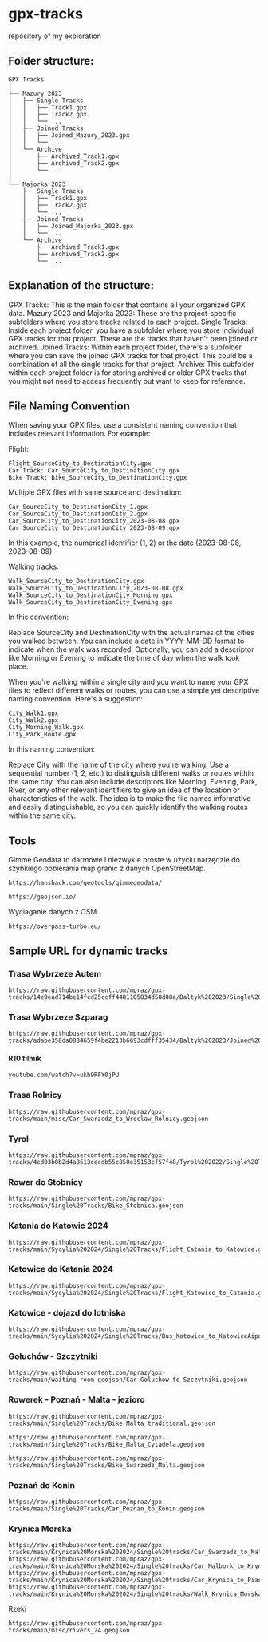 # gpx-tracks
repository of my exploration

## Folder structure:

```
GPX Tracks
│
├── Mazury 2023
│   ├── Single Tracks
│   │   ├── Track1.gpx
│   │   ├── Track2.gpx
│   │   └── ...
│   ├── Joined Tracks
│   │   ├── Joined_Mazury_2023.gpx
│   │   └── ...
│   └── Archive
│       ├── Archived_Track1.gpx
│       ├── Archived_Track2.gpx
│       └── ...
│
└── Majorka 2023
    ├── Single Tracks
    │   ├── Track1.gpx
    │   ├── Track2.gpx
    │   └── ...
    ├── Joined Tracks
    │   ├── Joined_Majorka_2023.gpx
    │   └── ...
    └── Archive
        ├── Archived_Track1.gpx
        ├── Archived_Track2.gpx
        └── ...
```

## Explanation of the structure:

GPX Tracks: This is the main folder that contains all your organized GPX data.
Mazury 2023 and Majorka 2023: These are the project-specific subfolders where you store tracks related to each project.
Single Tracks: Inside each project folder, you have a subfolder where you store individual GPX tracks for that project. These are the tracks that haven't been joined or archived.
Joined Tracks: Within each project folder, there's a subfolder where you can save the joined GPX tracks for that project. This could be a combination of all the single tracks for that project.
Archive: This subfolder within each project folder is for storing archived or older GPX tracks that you might not need to access frequently but want to keep for reference.

## File Naming Convention
When saving your GPX files, use a consistent naming convention that includes relevant information. For example:

Flight: 
```
Flight_SourceCity_to_DestinationCity.gpx
Car Track: Car_SourceCity_to_DestinationCity.gpx
Bike Track: Bike_SourceCity_to_DestinationCity.gpx
```

Multiple GPX files with same source and destination:
```
Car_SourceCity_to_DestinationCity_1.gpx
Car_SourceCity_to_DestinationCity_2.gpx
Car_SourceCity_to_DestinationCity_2023-08-08.gpx
Car_SourceCity_to_DestinationCity_2023-08-09.gpx
```
In this example, the numerical identifier (1, 2) or the date (2023-08-08, 2023-08-09)

Walking tracks:
```
Walk_SourceCity_to_DestinationCity.gpx
Walk_SourceCity_to_DestinationCity_2023-08-08.gpx
Walk_SourceCity_to_DestinationCity_Morning.gpx
Walk_SourceCity_to_DestinationCity_Evening.gpx
```
In this convention:

Replace SourceCity and DestinationCity with the actual names of the cities you walked between.
You can include a date in YYYY-MM-DD format to indicate when the walk was recorded.
Optionally, you can add a descriptor like Morning or Evening to indicate the time of day when the walk took place.

When you're walking within a single city and you want to name your GPX files to reflect different walks or routes, you can use a simple yet descriptive naming convention. Here's a suggestion:
```
City_Walk1.gpx
City_Walk2.gpx
City_Morning_Walk.gpx
City_Park_Route.gpx
```
In this naming convention:

Replace City with the name of the city where you're walking.
Use a sequential number (1, 2, etc.) to distinguish different walks or routes within the same city.
You can also include descriptors like Morning, Evening, Park, River, or any other relevant identifiers to give an idea of the location or characteristics of the walk.
The idea is to make the file names informative and easily distinguishable, so you can quickly identify the walking routes within the same city.

## Tools

Gimme Geodata to darmowe i niezwykle proste w użyciu narzędzie do szybkiego pobierania map granic z danych OpenStreetMap.
```
https://hanshack.com/geotools/gimmegeodata/
```

```
https://geojson.io/
```

Wyciaganie danych z OSM
```
https://overpass-turbo.eu/
```

## Sample URL for dynamic tracks

### Trasa Wybrzeze Autem

```
https://raw.githubusercontent.com/mpraz/gpx-tracks/14e9ead714be14fcd25ccff4481105834d58d88a/Baltyk%202023/Single%20Tracks/wybrzeze.geojson
```

### Trasa Wybrzeze Szparag
```
https://raw.githubusercontent.com/mpraz/gpx-tracks/adabe358da0884659f4be2213b6693cdfff35434/Baltyk%202023/Joined%20Tracks/Bike_Swinoujscie_to_Krynica_Szparag.geojson
```
#### R10 filmik
```youtube.com/watch?v=ukh9RFY0jPU```

### Trasa Rolnicy
```
https://raw.githubusercontent.com/mpraz/gpx-tracks/main/misc/Car_Swarzedz_to_Wroclaw_Rolnicy.geojson
```

### Tyrol
```
https://raw.githubusercontent.com/mpraz/gpx-tracks/4ed03b0b2d4a8613cecdb55c858e35153cf57f48/Tyrol%202022/Single%20Tracks/Car_Garda_Lake.geojson
```

### Rower do Stobnicy
```
https://raw.githubusercontent.com/mpraz/gpx-tracks/main/Single%20Tracks/Bike_Stobnica.geojson
```

### Katania do Katowic 2024
```
https://raw.githubusercontent.com/mpraz/gpx-tracks/main/Sycylia%202024/Single%20Tracks/Flight_Catania_to_Katowice.geojson
```
### Katowice do Katania 2024
```
https://raw.githubusercontent.com/mpraz/gpx-tracks/main/Sycylia%202024/Single%20Tracks/Flight_Katowice_to_Catania.geojson
```

### Katowice - dojazd do lotniska
```
https://raw.githubusercontent.com/mpraz/gpx-tracks/main/Sycylia%202024/Single%20Tracks/Bus_Katowice_to_KatowiceAiport.geojson
```

### Gołuchów - Szczytniki 
```
https://raw.githubusercontent.com/mpraz/gpx-tracks/main/waiting_room_geojson/Car_Goluchow_to_Szczytniki.geojson
```

### Rowerek - Poznań - Malta - jezioro
```
https://raw.githubusercontent.com/mpraz/gpx-tracks/main/Single%20Tracks/Bike_Malta_traditional.geojson
```
```
https://raw.githubusercontent.com/mpraz/gpx-tracks/main/Single%20Tracks/Bike_Malta_Cytadela.geojson
```
```
https://raw.githubusercontent.com/mpraz/gpx-tracks/main/Single%20Tracks/Bike_Swarzedz_Malta.geojson
```

### Poznań do Konin
```
https://raw.githubusercontent.com/mpraz/gpx-tracks/main/Single%20Tracks/Car_Poznan_to_Konin.geojson
```

### Krynica Morska
```
https://raw.githubusercontent.com/mpraz/gpx-tracks/main/Krynica%20Morska%202024/Single%20tracks/Car_Swarzedz_to_Malbork.geojson
https://raw.githubusercontent.com/mpraz/gpx-tracks/main/Krynica%20Morska%202024/Single%20tracks/Car_Malbork_to_Krynica.geojson
https://raw.githubusercontent.com/mpraz/gpx-tracks/main/Krynica%20Morska%202024/Single%20tracks/Car_Krynica_to_Piaski.geojson
https://raw.githubusercontent.com/mpraz/gpx-tracks/main/Krynica%20Morska%202024/Single%20tracks/Walk_Krynica_Morska_to_Granica.geojson
```

Rzeki

```
https://raw.githubusercontent.com/mpraz/gpx-tracks/main/misc/rivers_24.geojson
```
